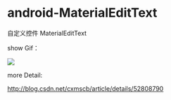 # android-MaterialEditText
自定义控件 MaterialEditText

show Gif：

![](https://raw.githubusercontent.com/cxmscb/android-MaterialEditText/master/edittext.gif)

more Detail:

http://blog.csdn.net/cxmscb/article/details/52808790
